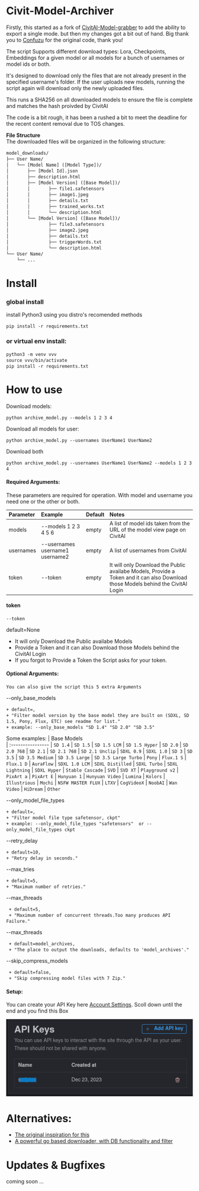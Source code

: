 # Civit-Model-Archiver
Firstly, this started as a fork of [CivitAI-Model-grabber](https://github.com/Confuzu/CivitAI-Model-grabber) to add the ability to export a single mode. but then my changes got a bit out of hand. Big thank you to [Confuzu](https://github.com/Confuzu/CivitAI-Model-grabber/commits?author=Confuzu) for the original code, thank you!

The script Supports different download types: Lora, Checkpoints, Embeddings for a given model or all models for a bunch of usernames or model ids or both.

It's designed to download only the files that are not already present in the specified username's folder.
If the user uploads new models, running the script again will download only the newly uploaded files.

This runs a SHA256 on all downloaded models to ensure the file is complete and matches the hash proivded by CivitAI

The code is a bit rough, it has been a rushed a bit to meet the deadline for the recent content removal due to TOS changes.


**File Structure**  <br /> 
The downloaded files will be organized in the following structure:
```
model_downloads/
├── User Name/
│   └── [Model Name] ([Model Type])/
│       ├── [Model Id].json 
│       ├── description.html 
│       ├── [Model Version] ([Base Model])/
│       │       ├── file1.safetensors
│       │       ├── image1.jpeg
│       │       ├── details.txt
│       │       ├── trained_works.txt
│       │       └── description.html
│       └── [Model Version] ([Base Model])/
│               ├── file3.safetensors
│               ├── image2.jpeg
│               ├── details.txt
│               ├── triggerWords.txt
│               └── description.html
└── User Name/
    └── ...
```

# Install

### global install
install Python3 using you distro's recomended methods
```
pip install -r requirements.txt
```

### or virtual env install:
```
python3 -m venv vvv
source vvv/bin/activate
pip install -r requirements.txt
```

# How to use

Download models:
```
python archive_model.py --models 1 2 3 4
```

Download all models for user:
```
python archive_model.py --usernames UserName1 UserName2
```

Download both
```
python archive_model.py --usernames UserName1 UserName2 --models 1 2 3 4
```


#### Required Arguments:
These parameters are required for operation. With model and username you need one or the other or both.

| Parameter         | Example                            | Default           | Notes     
| :---------------- | :----------------                  | :---------------- | :---------------- 
| models            | --models 1 2 3 4 5 6               | empty             | A list of model ids taken from the URL of the model view page on CivitAI
| usernames         | --usernames username1 username2    | empty             | A list of usernames from CivitAI
| token             | --token <YOUR API TOKEN>           | empty             | It will only Download the Public availabe Models, Provide a Token and it can also Download those Models behind the CivitAI Login 



#### token
```
--token 
```
default=None
+ It will only Download the Public availabe Models
+ Provide a Token and it can also Download those Models behind the CivitAI Login
+ If you forgot to Provide a Token the Script asks for your token.


#### Optional Arguments:
```
You can also give the script this 5 extra Arguments
```

--only_base_models
```
+ default=,
+ "Filter model version by the base model they are built on (SDXL, SD 1.5, Pony, Flux, ETC) see readme for list."
+ example: --only_base_models "SD 1.4" "SD 2.0" "SD 3.5"
```

Some examples:
| Base Models      
| :---------------- 
| `SD 1.4`
| `SD 1.5`
| `SD 1.5 LCM`
| `SD 1.5 Hyper`
| `SD 2.0`
| `SD 2.0 768`
| `SD 2.1`
| `SD 2.1 768`
| `SD 2.1 Unclip`
| `SDXL 0.9`
| `SDXL 1.0`
| `SD 3`
| `SD 3.5`
| `SD 3.5 Medium`
| `SD 3.5 Large`
| `SD 3.5 Large Turbo`
| `Pony`
| `Flux.1 S`
| `Flux.1 D`
| `AuraFlow`
| `SDXL 1.0 LCM`
| `SDXL Distilled`
| `SDXL Turbo`
| `SDXL Lightning`
| `SDXL Hyper`
| `Stable Cascade`
| `SVD`
| `SVD XT`
| `Playground v2`
| `PixArt a`
| `PixArt E`
| `Hunyuan 1`
| `Hunyuan Video`
| `Lumina`
| `Kolors`
| `Illustrious`
| `Mochi`
| `NSFW MASTER FLUX`
| `LTXV`
| `CogVideoX`
| `NoobAI`
| `Wan Video`
| `HiDream`
| `Other`

--only_model_file_types
```
+ default=,
+ "Filter model file type safetensor, ckpt"
+ example: --only_model_file_types "safetensors"  or --only_model_file_types ckpt
```

--retry_delay 
```
+ default=10,
+ "Retry delay in seconds."
```

--max_tries
```
+ default=5,
+ "Maximum number of retries."
```

--max_threads
```
 + default=5, 
 + "Maximum number of concurrent threads.Too many produces API Failure."
```

--max_threads
```
 + default=model_archives, 
 + "The place to output the downloads, defaults to 'model_archives'."
```

--skip_compress_models
```
 + default=false, 
 + "Skip compressing model files with 7 Zip."
```


#### Setup:
You can create your API Key here
 [Account Settings](https://civitai.com/user/account).
 Scoll down until  the end and you  find this Box

![API](https://github.com/RtypeStudios/CivitAI-Model-Archiver/raw/refs/heads/main/api_login_example.png)


# Alternatives:
- [The original inspiration for this](https://github.com/Confuzu/CivitAI-Model-grabber)
- [A powerful go based downloader, with DB functionality and filter](https://github.com/dreamfast/go-civitai-downloader)

# Updates & Bugfixes
coming soon ...


